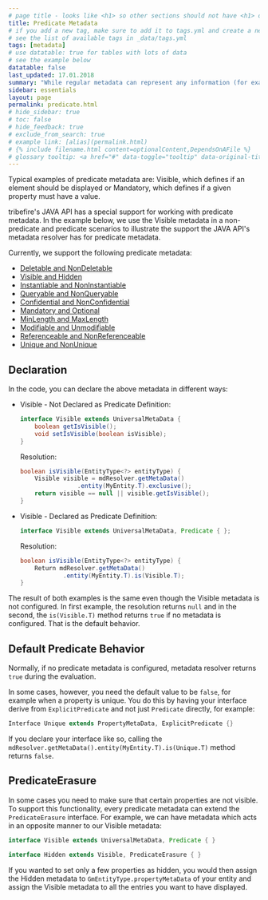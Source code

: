 ```yaml
---
# page title - looks like <h1> so other sections should not have <h1> or single-hash headings
title: Predicate Metadata
# if you add a new tag, make sure to add it to tags.yml and create a new page in pages/tags
# see the list of available tags in _data/tags.yml
tags: [metadata]
# use datatable: true for tables with lots of data
# see the example below
datatable: false
last_updated: 17.01.2018
summary: "While regular metadata can represent any information (for example color, font-size, description), predicate metadata describes, using a Boolean value, if a given element has a particular property."
sidebar: essentials
layout: page
permalink: predicate.html
# hide_sidebar: true
# toc: false
# hide_feedback: true
# exclude_from_search: true
# example link: [alias](permalink.html)
# {% include filename.html content=optionalContent,DependsOnAFile %}
# glossary tooltip: <a href="#" data-toggle="tooltip" data-original-title="{{site.data.glossary.entity_type}}">entity types</a>
---
```


Typical examples of predicate metadata are: Visible, which defines if an element should be displayed or Mandatory, which defines if a given property must have a value.

tribefire's JAVA API has a special support for working with predicate metadata. In the example below, we use the Visible metadata in a non-predicate and predicate scenarios to illustrate the support the JAVA API's metadata resolver has for predicate metadata.

Currently, we support the following predicate metadata:

* [Deletable and NonDeletable](deletable.html)
* [Visible and Hidden](visible.html)
* [Instantiable and NonInstantiable](instantiable.html)
* [Queryable and NonQueryable](queryable.html)
* [Confidential and NonConfidential](confidential.html)
* [Mandatory and Optional](mandatory.html)
* [MinLength and MaxLength](minlenght.html)
* [Modifiable and Unmodifiable](modifiable.html)
* [Referenceable and NonReferenceable](referenceable.html)
* [Unique and NonUnique](unique.html)


## Declaration
In the code, you can declare the above metadata in different ways:
* Visible - Not Declared as Predicate
    Definition:
    ```java
    interface Visible extends UniversalMetaData {
        boolean getIsVisible();
        void setIsVisible(boolean isVisible);
    }
    ```
    Resolution:
    ```java
    boolean isVisible(EntityType<?> entityType) {
        Visible visible = mdResolver.getMetaData()
                    .entity(MyEntity.T).exclusive();
        return visible == null || visible.getIsVisible();
    }
    ```
* Visible - Declared as Predicate
    Definition:
    ```java
    interface Visible extends UniversalMetaData, Predicate { };
    ```
    Resolution:
    ```java
    boolean isVisible(EntityType<?> entityType) {
        Return mdResolver.getMetaData()
                .entity(MyEntity.T).is(Visible.T);
    }
    ```

The result of both examples is the same even though the Visible metadata is not configured. In first example, the resolution returns `null` and in the second, the `is(Visible.T)` method returns `true` if no metadata is configured. That is the default behavior.

## Default Predicate Behavior
Normally, if no predicate metadata is configured, metadata resolver returns `true` during the evaluation.

In some cases, however, you need the default value to be `false`, for example when a property is unique. You do this by having your interface derive from `ExplicitPredicate` and not just `Predicate` directly, for example:
```java
Interface Unique extends PropertyMetaData, ExplicitPredicate {}
```
If you declare your interface like so, calling the `mdResolver.getMetaData().entity(MyEntity.T).is(Unique.T)` method returns `false`.
## PredicateErasure
In some cases you need to make sure that certain properties are not visible. To support this functionality, every predicate metadata can extend the `PredicateErasure` interface. For example, we can have metadata which acts in an opposite manner to our Visible metadata:
```java
interface Visible extends UniversalMetaData, Predicate { }

interface Hidden extends Visible, PredicateErasure { }
```
If you wanted to set only a few properties as hidden, you would then assign the Hidden metadata to `GmEntityType.propertyMetaData` of your entity and assign the Visible metadata to all the entries you want to have displayed.

